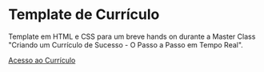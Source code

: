 # Template de Currículo 

Template em HTML e CSS para um breve hands on durante a Master Class "Criando um Currículo de Sucesso - O Passo a Passo em Tempo Real".

[Acesso ao Currículo](https://ianboais.github.io/resume/)

